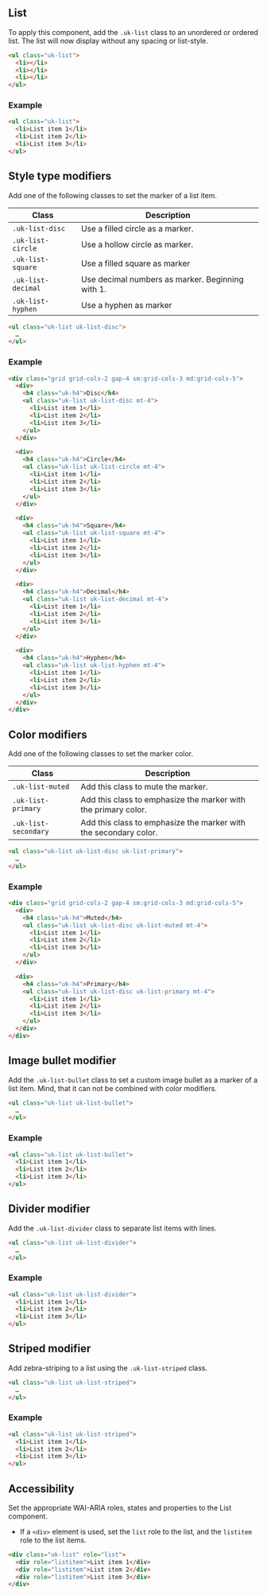## List

To apply this component, add the `.uk-list` class to an unordered or ordered list. The list will now display without any spacing or list-style.

```html
<ul class="uk-list">
  <li></li>
  <li></li>
  <li></li>
</ul>
```

### Example

```html
<ul class="uk-list">
  <li>List item 1</li>
  <li>List item 2</li>
  <li>List item 3</li>
</ul>
```

## Style type modifiers

Add one of the following classes to set the marker of a list item.

| Class              | Description                                      |
| ------------------ | ------------------------------------------------ |
| `.uk-list-disc`    | Use a filled circle as a marker.                 |
| `.uk-list-circle`  | Use a hollow circle as marker.                   |
| `.uk-list-square`  | Use a filled square as marker                    |
| `.uk-list-decimal` | Use decimal numbers as marker. Beginning with 1. |
| `.uk-list-hyphen`  | Use a hyphen as marker                           |

```html
<ul class="uk-list uk-list-disc">
  …
</ul>
```

### Example

```html
<div class="grid grid-cols-2 gap-4 sm:grid-cols-3 md:grid-cols-5">
  <div>
    <h4 class="uk-h4">Disc</h4>
    <ul class="uk-list uk-list-disc mt-4">
      <li>List item 1</li>
      <li>List item 2</li>
      <li>List item 3</li>
    </ul>
  </div>

  <div>
    <h4 class="uk-h4">Circle</h4>
    <ul class="uk-list uk-list-circle mt-4">
      <li>List item 1</li>
      <li>List item 2</li>
      <li>List item 3</li>
    </ul>
  </div>

  <div>
    <h4 class="uk-h4">Square</h4>
    <ul class="uk-list uk-list-square mt-4">
      <li>List item 1</li>
      <li>List item 2</li>
      <li>List item 3</li>
    </ul>
  </div>

  <div>
    <h4 class="uk-h4">Decimal</h4>
    <ul class="uk-list uk-list-decimal mt-4">
      <li>List item 1</li>
      <li>List item 2</li>
      <li>List item 3</li>
    </ul>
  </div>

  <div>
    <h4 class="uk-h4">Hyphen</h4>
    <ul class="uk-list uk-list-hyphen mt-4">
      <li>List item 1</li>
      <li>List item 2</li>
      <li>List item 3</li>
    </ul>
  </div>
</div>
```

## Color modifiers

Add one of the following classes to set the marker color.

| Class                | Description                                                      |
| -------------------- | ---------------------------------------------------------------- |
| `.uk-list-muted`     | Add this class to mute the marker.                               |
| `.uk-list-primary`   | Add this class to emphasize the marker with the primary color.   |
| `.uk-list-secondary` | Add this class to emphasize the marker with the secondary color. |

```html
<ul class="uk-list uk-list-disc uk-list-primary">
  …
</ul>
```

### Example

```html
<div class="grid grid-cols-2 gap-4 sm:grid-cols-3 md:grid-cols-5">
  <div>
    <h4 class="uk-h4">Muted</h4>
    <ul class="uk-list uk-list-disc uk-list-muted mt-4">
      <li>List item 1</li>
      <li>List item 2</li>
      <li>List item 3</li>
    </ul>
  </div>

  <div>
    <h4 class="uk-h4">Primary</h4>
    <ul class="uk-list uk-list-disc uk-list-primary mt-4">
      <li>List item 1</li>
      <li>List item 2</li>
      <li>List item 3</li>
    </ul>
  </div>
</div>
```

## Image bullet modifier

Add the `.uk-list-bullet` class to set a custom image bullet as a marker of a list item. Mind, that it can not be combined with color modifiers.

```html
<ul class="uk-list uk-list-bullet">
  …
</ul>
```

### Example

```html
<ul class="uk-list uk-list-bullet">
  <li>List item 1</li>
  <li>List item 2</li>
  <li>List item 3</li>
</ul>
```

## Divider modifier

Add the `.uk-list-divider` class to separate list items with lines.

```html
<ul class="uk-list uk-list-divider">
  …
</ul>
```

### Example

```html
<ul class="uk-list uk-list-divider">
  <li>List item 1</li>
  <li>List item 2</li>
  <li>List item 3</li>
</ul>
```

## Striped modifier

Add zebra-striping to a list using the `.uk-list-striped` class.

```html
<ul class="uk-list uk-list-striped">
  …
</ul>
```

### Example

```html
<ul class="uk-list uk-list-striped">
  <li>List item 1</li>
  <li>List item 2</li>
  <li>List item 3</li>
</ul>
```

## Accessibility

Set the appropriate WAI-ARIA roles, states and properties to the List component.

- If a `<div>` element is used, set the `list` role to the list, and the `listitem` role to the list items.

```html
<div class="uk-list" role="list">
  <div role="listitem">List item 1</div>
  <div role="listitem">List item 2</div>
  <div role="listitem">List item 3</div>
</div>
```
